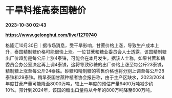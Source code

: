 # 干旱料推高泰国糖价

**2023-10-30 02:43**

**https://www.gelonghui.com/live/1270740**

格隆汇10月30日｜据市场消息，受干旱影响，甘蔗价格上涨，导致生产成本上升，泰国精制糖价格可能很快上涨。一位甘蔗和糖业委员会人士透露，该国精制糖出厂价趋势是每公斤上涨4泰铢，可能会在本月发生。据该人士称，如果甘蔗和糖委员会办公室决定再上调4泰铢，这将导致砂糖的出厂价格上涨至每公斤23泰铢，精制糖上涨至每公斤24泰铢。砂糖和精制糖的零售价格也将分别上调至每公斤28泰铢和29泰铢。稍早泰国甘蔗种植者协会报告称，由于主产区缺水，2023/2024年度甘蔗产量可能降至8000万吨，较上一年度的预估产量9400万吨减少约10%。预计到2024年，该国的糖出口量将从今年的800万吨降至600万吨。